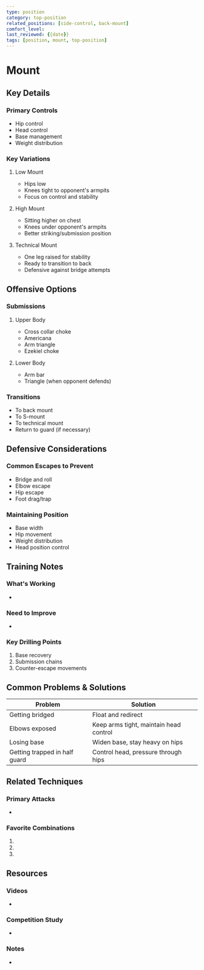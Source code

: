 ```yaml
---
type: position
category: top-position
related_positions: [side-control, back-mount]
comfort_level: 
last_reviewed: {{date}}
tags: [position, mount, top-position]
---
```


# Mount

## Key Details
### Primary Controls
- Hip control
- Head control
- Base management
- Weight distribution

### Key Variations
1. Low Mount
   - Hips low
   - Knees tight to opponent's armpits
   - Focus on control and stability
   
2. High Mount
   - Sitting higher on chest
   - Knees under opponent's armpits
   - Better striking/submission position
   
3. Technical Mount
   - One leg raised for stability
   - Ready to transition to back
   - Defensive against bridge attempts

## Offensive Options
### Submissions
1. Upper Body
   - Cross collar choke
   - Americana
   - Arm triangle
   - Ezekiel choke
   
2. Lower Body
   - Arm bar
   - Triangle (when opponent defends)

### Transitions
- To back mount
- To S-mount
- To technical mount
- Return to guard (if necessary)

## Defensive Considerations
### Common Escapes to Prevent
- Bridge and roll
- Elbow escape
- Hip escape
- Foot drag/trap

### Maintaining Position
- Base width
- Hip movement
- Weight distribution
- Head position control

## Training Notes
### What's Working
- 

### Need to Improve
- 

### Key Drilling Points
1. Base recovery
2. Submission chains
3. Counter-escape movements

## Common Problems & Solutions
| Problem | Solution |
| ------- | -------- |
| Getting bridged | Float and redirect |
| Elbows exposed | Keep arms tight, maintain head control |
| Losing base | Widen base, stay heavy on hips |
| Getting trapped in half guard | Control head, pressure through hips |

## Related Techniques
### Primary Attacks
- 

### Favorite Combinations
1. 
2. 
3. 

## Resources
### Videos
- 

### Competition Study
- 

### Notes
- 